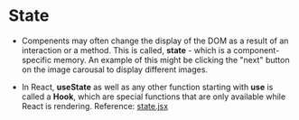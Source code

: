 <h1>State</h1>

- Compenents may often change the display of the DOM as a result of an interaction or a method. This is called, **state** - which is a component-specific memory. An example of this might be clicking the "next" button on the image carousal to display different images.

- In React, **useState** as well as any other function starting with **use** is called a **Hook**, which are special functions that are only available while React is rendering. Reference: [state.jsx](state.jsx)
